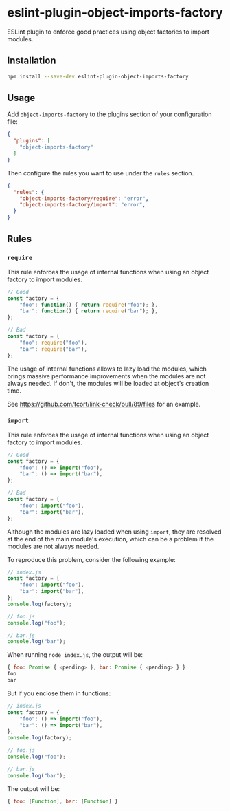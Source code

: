 # eslint-plugin-object-imports-factory

ESLint plugin to enforce good practices using object factories to import modules.

## Installation

```sh
npm install --save-dev eslint-plugin-object-imports-factory
```

## Usage

Add `object-imports-factory` to the plugins section of your configuration file:

```json
{
  "plugins": [
    "object-imports-factory"
  ]
}
```

Then configure the rules you want to use under the `rules` section.

```json
{
  "rules": {
    "object-imports-factory/require": "error",
    "object-imports-factory/import": "error",
  }
}
```

## Rules

### `require`

This rule enforces the usage of internal functions when using an object factory to import modules.

```js
// Good
const factory = {
    "foo": function() { return require("foo"); },
    "bar": function() { return require("bar"); },
};

// Bad
const factory = {
    "foo": require("foo"),
    "bar": require("bar"),
};
```

The usage of internal functions allows to lazy load the modules, which brings
massive performance improvements when the modules are not always needed.
If don't, the modules will be loaded at object's creation time.

See <https://github.com/tcort/link-check/pull/89/files> for an example.

### `import`

This rule enforces the usage of internal functions when using an object factory to import modules.

```js
// Good
const factory = {
    "foo": () => import("foo"),
    "bar": () => import("bar"),
};

// Bad
const factory = {
    "foo": import("foo"),
    "bar": import("bar"),
};
```

Although the modules are lazy loaded when using `import`, they are resolved at the
end of the main module's execution, which can be a problem if the modules are not
always needed.

To reproduce this problem, consider the following example:

```js
// index.js
const factory = {
    "foo": import("foo"),
    "bar": import("bar"),
};
console.log(factory);

// foo.js
console.log("foo");

// bar.js
console.log("bar");
```

When running `node index.js`, the output will be:

```js
{ foo: Promise { <pending> }, bar: Promise { <pending> } }
foo
bar
```

But if you enclose them in functions:

```js
// index.js
const factory = {
    "foo": () => import("foo"),
    "bar": () => import("bar"),
};
console.log(factory);

// foo.js
console.log("foo");

// bar.js
console.log("bar");
```

The output will be:

```js
{ foo: [Function], bar: [Function] }
```
